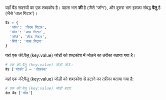 यहाँ बैंड सदस्यों का एक शब्दकोष है। पहला भाग **की** है (जैसे 'जॉन'), और दूसरा भाग इसका संबद्ध **वैलु** है (जैसे 'ताल गिटार')।

```python
बैंड = {
  'जॉन': 'रिदम गिटार',
  'पॉल': 'बास गिटार',
  'जॉर्ज': 'लीड गिटार',
  'रिंगो': 'बास गिटार'
}
```

यहां एक की:वैलु (key:value) जोड़ी को शब्दकोश में जोड़ने का तरीका बताया गया है।

```python
# एक की:वैलु (key:value) जोड़ी जोडे।
बैंड ['योको'] = 'वोकल्स'
```

यहां एक की:वैलु (key:value) जोड़ी को शब्दकोश से हटाने का तरीका बताया गया है:

```python
# एक की:वैलु (key:value) जोड़ी हटाए
डेल बैंड ['पॉल']
```